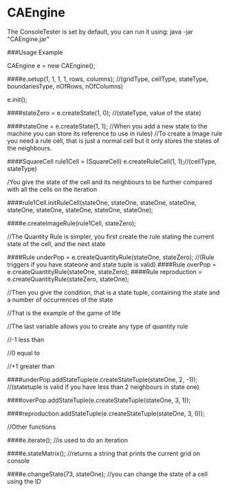 # CAEngine

The ConsoleTester is set by default, you can run it using:
java -jar "CAEngine.jar" 

###Usage Example

CAEngine e = new CAEngine();

####e.setup(1, 1, 1, 1, rows, columns); 
//(gridType, cellType, stateType, boundariesType, nOfRows, nOfColumns)

e.init();

####stateZero = e.createState(1, 0);
//(stateType, value of the state)

####stateOne = e.createState(1, 1);
//When you add a new state to the machine you can store its reference to use in rules)
//To create a Image rule you need a rule cell, that is just a normal cell but it only stores the states of the neighbours.

####SquareCell rule1Cell = (SquareCell) e.createRuleCell(1, 1);//(cellType, stateType)

/You give the state of the cell and its neighbours to be further compared with all the cells on the iteration

####rule1Cell.initRuleCell(stateOne, stateOne, stateOne, stateOne, stateOne, stateOne, stateOne, stateOne, stateOne);

####e.createImageRule(rule1Cell, stateZero);

//The Quantity Rule is simpler, you first create the rule stating the current state of the cell, and the next state  

####Rule underPop = e.createQuantityRule(stateOne, stateZero);
//(Rule triggers if you have stateone and state tuple  is valid)
####Rule overPop = e.createQuantityRule(stateOne, stateZero);
####Rule reproduction = e.createQuantityRule(stateZero, stateOne);

//Then you give the condition, that is a state tuple, containing the state and a number of occurrences of the state

//That is the example of the game of life

//The last variable allows you to create any type of quantity rule

//-1 less than

//0 equal to

//+1 greater than

####underPop.addStateTuple(e.createStateTuple(stateOne, 2, -1));
//(statetuple is valid if you have less than 2 neighbours in state one)

####overPop.addStateTuple(e.createStateTuple(stateOne, 3, 1));

####reproduction.addStateTuple(e.createStateTuple(stateOne, 3, 0));


//Other functions

####e.iterate();
//is used to do an iteration

####e.stateMatrix();
//returns a string that prints the current grid on console

####e.changeState(73, stateOne);
//you can change the state of a cell using the ID

